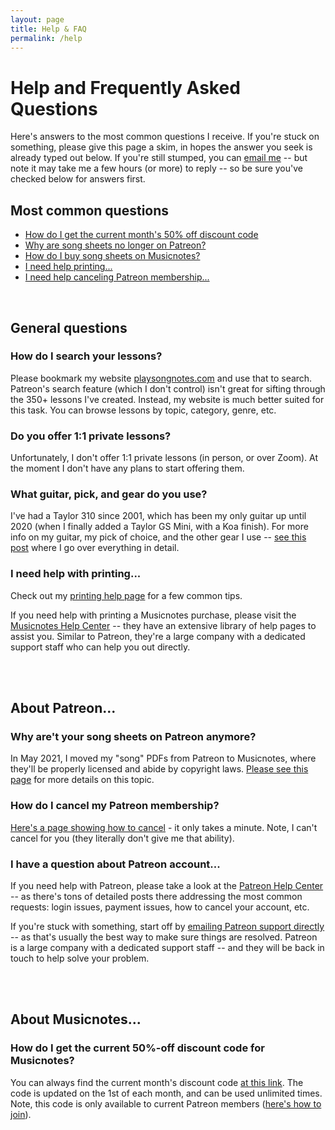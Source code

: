 ```yaml
---
layout: page
title: Help & FAQ
permalink: /help
---
```


# Help and Frequently Asked Questions

Here's answers to the most common questions I receive. If you're stuck on something, please give this page a skim, in hopes the answer you seek is already typed out below. If you're still stumped, you can [email me](/contact) -- but note it may take me a few hours (or more) to reply -- so be sure you've checked below for answers first.

## Most common questions

- [How do I get the current month's 50% off discount code](/discount)
- [Why are song sheets no longer on Patreon?](/copyright)
- [How do I buy song sheets on Musicnotes?](/musicnotes)
- [I need help printing...](/printing)
- [I need help canceling Patreon membership...](/cancel)

<br />

## General questions

<div class="question-wrapper">
  <h3 class="question-heading">How do I search your lessons?</h3>
  <div class="question-body">
    <p>Please bookmark my website <a href="https://playsongnotes.com">playsongnotes.com</a> and use that to search. Patreon's search feature (which I don't control) isn't great for sifting through the 350+ lessons I've created. Instead, my website is much better suited for this task. You can browse lessons by topic, category, genre, etc.</p>
  </div>
</div>
<div class="question-wrapper">
  <h3 class="question-heading">Do you offer 1:1 private lessons?</h3>
  <div class="question-body">Unfortunately, I don't offer 1:1 private lessons (in person, or over Zoom). At the moment I don't have any plans to start offering them.</div>
</div>
<div class="question-wrapper">
  <h3 class="question-heading">What guitar, pick, and gear do you use?</h3>
  <div class="question-body">I've had a Taylor 310 since 2001, which has been my only guitar up until 2020 (when I finally added a Taylor GS Mini, with a Koa finish). For more info on my guitar, my pick of choice, and the other gear I use -- <a href="/lessons/369/">see this post</a> where I go over everything in detail.</div>
</div>
<div class="question-wrapper">
  <h3 class="question-heading">I need help with printing...</h3>
  <div class="question-body">
    <p>Check out my <a href="/printing">printing help page</a> for a few common tips.</p>
    <p>If you need help with printing a Musicnotes purchase, please visit the <a href="https://help.musicnotes.com/hc/en-us">Musicnotes Help Center</a> -- they have an extensive library of help pages to assist you. Similar to Patreon, they're a large company with a dedicated support staff who can help you out directly.</p>
  </div>
</div>

<br /><br />

## About Patreon...

<div class="question-wrapper">
  <h3 class="question-heading">Why are't your song sheets on Patreon anymore?</h3>
  <div class="question-body">
    <p>In May 2021, I moved my "song" PDFs from Patreon to Musicnotes, where they'll be properly licensed and abide by copyright laws. <a href="/copyright">Please see this page</a> for more details on this topic.</p>
  </div>
</div>
<div class="question-wrapper">
  <h3 class="question-heading">How do I cancel my Patreon membership?</h3>
  <div class="question-body"><a href="/cancel">Here's a page showing how to cancel</a> - it only takes a minute. Note, I can't cancel for you (they literally don't give me that ability).</div>
</div>
<div class="question-wrapper">
  <h3 class="question-heading">I have a question about Patreon account...</h3>
  <div class="question-body">
    <p>If you need help with Patreon, please take a look at the <a href="https://support.patreon.com/hc/en-us">Patreon Help Center</a> -- as there's tons of detailed posts there addressing the most common requests: login issues, payment issues, how to cancel your account, etc.</p>
    <p>If you're stuck with something, start off by <a href="https://support.patreon.com/hc/en-us/requests/new?ticket_form_id=360000465611">emailing Patreon support directly</a> -- as that's usually the best way to make sure things are resolved. Patreon is a large company with a dedicated support staff -- and they will be back in touch to help solve your problem.</p>
   </div>
</div>

<br /><br />

## About Musicnotes...

<div class="question-wrapper">
  <h3 class="question-heading">How do I get the current 50%-off discount code for Musicnotes?</h3>
  <div class="question-body">You can always find the current month's discount code <a href="/discount">at this link</a>. The code is updated on the 1st of each month, and can be used unlimited times. Note, this code is only available to current Patreon members (<a href="/join">here's how to join</a>).</div>
</div>

<!-- <div class="question-wrapper">
  <h3 class="question-heading">____</h3>
  <div class="question-body">______</div>
</div> -->
